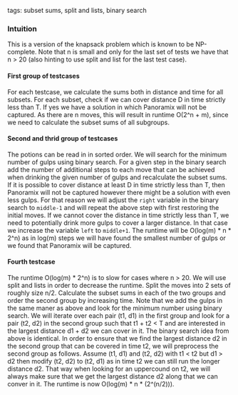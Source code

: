 tags: subset sums, split and lists, binary search

### Intuition
This is a version of the knapsack problem which is known to be NP-complete. Note that n is small and only for the last set of tests we have that n > 20 (also hinting to use split and list for the last test case).

#### First group of testcases
For each testcase, we calculate the sums both in distance and time for all subsets. For each subset, check if we can cover distance D in time strictly less than T. If yes we have a solution in which Panoramix will not be captured. As there are n moves, this will result in runtime O(2^n + m), since we need to calculate the subset sums of all subgroups.

#### Second and thrid group of testcases
The potions can be read in in sorted order. We will search for the minimum number of gulps using binary search. For a given step in the binary search add the number of additional steps to each move that can be achieved when drinking the given number of gulps and recalculate the subset sums. If it is possible to cover distance at least D in time strictly less than T, then Panoramix will not be captured however there might be a solution with even less gulps. For that reason we will adjust the `right` variable in the binary search to `middle-1` and will repeat the above step with first restoring the initial moves. If we cannot cover the distance in time strictly less than T, we need to potentially drink more gulps to cover a larger distance. In that case we increase the variable `left` to `middle+1`. The runtime will be O(log(m) * n * 2^n) as in log(m) steps we will have found the smallest number of gulps or we found that Panoramix will be captured.

#### Fourth testcase
The runtime O(log(m) * 2^n) is to slow for cases where n > 20. We will use split and lists in order to decrease the runtime. Split the moves into 2 sets of roughly size n/2. Calculate the subset sums in each of the two groups and order the second group by increasing time. Note that we add the gulps in the same maner as above and look for the minimum number using binary search. We will iterate over each pair (t1, d1) in the first group and look for a pair (t2, d2) in the second group such that t1 + t2 < T and are interested in the largest distance d1 + d2 we can cover in it. The binary search idea from above is identical.
In order to ensure that we find the largest distance d2 in the second group that can be covered in time t2, we will preprocess the second group as follows. Assume (t1, d1) and (t2, d2) with t1 < t2 but d1 > d2 then modify (t2, d2) to (t2, d1) as in time t2 we can still run the longer distance d2. That way when looking for an uppercound on t2, we will always make sure that we get the largest distance d2 along that we can conver in it.
The runtime is now O(log(m) * n * (2^(n/2))).